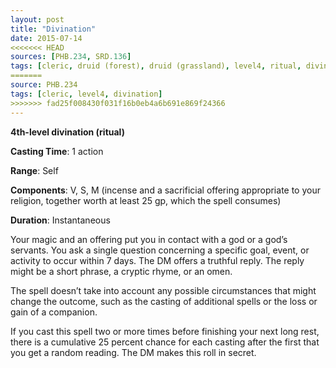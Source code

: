 ```yaml
---
layout: post
title: "Divination"
date: 2015-07-14
<<<<<<< HEAD
sources: [PHB.234, SRD.136]
tags: [cleric, druid (forest), druid (grassland), level4, ritual, divination]
=======
source: PHB.234
tags: [cleric, level4, divination]
>>>>>>> fad25f008430f031f16b0eb4a6b691e869f24366
---
```


**4th-level divination (ritual)**

**Casting Time**: 1 action

**Range**: Self

**Components**: V, S, M (incense and a sacrificial offering appropriate to your religion, together worth at least 25 gp, which the spell consumes)

**Duration**: Instantaneous

Your magic and an offering put you in contact with a god or a god’s servants. You ask a single question concerning a specific goal, event, or activity to occur within 7 days. The DM offers a truthful reply. The reply might be a short phrase, a cryptic rhyme, or an omen.

The spell doesn’t take into account any possible circumstances that might change the outcome, such as the casting of additional spells or the loss or gain of a companion.

If you cast this spell two or more times before finishing your next long rest, there is a cumulative 25 percent chance for each casting after the first that you get a random reading. The DM makes this roll in secret.
